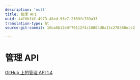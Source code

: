 ```yaml
---
description: 'null'
title: 管理 API
uuid: 44f8bf4f-4973-46ed-9fe7-2f69fc789a33
translation-type: ht
source-git-commit: 16ba0b12e0f70112f4c10804d0a13c278388ecc2

---
```



# 管理 API

[GitHub 上的管理 API 1.4](https://github.com/AdobeDocs/analytics-1.4-apis/blob/master/docs/admin-api/index.md)
